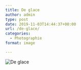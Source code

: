```yaml
---
title: De glace
author: admin
type: post
date: 2019-11-03T14:44:37+00:00
url: /de-glace/
categories:
  - Photographie
format: image

---
```

![De glace](./DSC_8667b.jpg)
